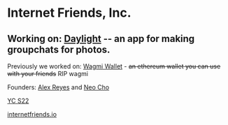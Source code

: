 # Internet Friends, Inc. 

## Working on: [Daylight](https://daylightapp.xyz/) -- an app for making groupchats for photos.

Previously we worked on: [Wagmi Wallet](https://www.wagmiapp.com/) - ~~an ethereum wallet you can use with your friends~~ RIP wagmi

Founders: [Alex Reyes](https://www.alexreyes.dev) and [Neo Cho](https://neooo.xyz/)

[YC S22](https://www.ycombinator.com/companies/internet-friends)

[internetfriends.io](https://internetfriends.io)

